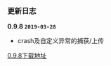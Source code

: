 ### 更新日志

**0.9.8 `2019-03-28`**

- crash及自定义异常的捕获/上传

[0.9.8下载地址](http://cosmos.momocdn.com/cosmospackage/83/5E/835E0FD8-286A-7202-ACE8-313785C6459920190328.zip) 